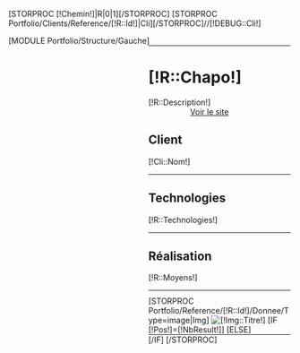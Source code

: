 [STORPROC [!Chemin!]|R|0|1][/STORPROC]
[STORPROC Portfolio/Clients/Reference/[!R::Id!]|Cli][/STORPROC]//[!DEBUG::Cli!]
<div style="overflow:hidden;">
	[MODULE Portfolio/Structure/Gauche]
	<div id="Milieu" style="margin-left:250px;">
		<div id="Data" style="border-top:1px solid #1e1e1e;">
			<div id="FicheClient">
				<h1>[!R::Chapo!]</h1>
				<div class="Description">[!R::Description!]</div>
				<div style="overflow:hidden;margin:0;padding:0;">
					<a href="[IF [!R::SiteWeb!]~http][!R::SiteWeb!][ELSE]http://[!R::SiteWeb!][/IF]" title="Voir le site internet [!R::Titre!]" class="WebSite" onclick="window.open(this.href); return false;">Voir le site</a>
					<div style="float:left;margin:0;padding:0;">
						<span class="Deco1">&nbsp;</span><h2>Client</h2>
						<div>[!Cli::Nom!]</div>
					</div>
				</div>
				<hr style="color:#827152;background:#1e1e1e;height:1px;border:0;margin-bottom:10px;"/>
				<h2>Technologies</h2>
				<div>[!R::Technologies!]</div>
				<hr style="color:#827152;background:#1e1e1e;height:1px;border:0;margin-bottom:10px;"/>
				<h2>Réalisation</h2>
				<div>[!R::Moyens!]</div>
				<hr style="color:#1e1e1e;background:#1e1e1e;height:1px;border:0;margin-bottom:10px;"/>
				[STORPROC Portfolio/Reference/[!R::Id!]/Donnee/Type=image|Img]
					<img src="/[!Img::Url!]" alt="[!Img::Titre!]" style="border:0;border:none;margin:0;"/>
					[IF [!Pos!]=[!NbResult!]]
					[ELSE]
						<hr style="color:#1e1e1e;background:#1e1e1e;height:1px;border:0;margin:0;padding:0;"/>
					[/IF]
				[/STORPROC]
			</div>
		</div>
	</div>
</div>
